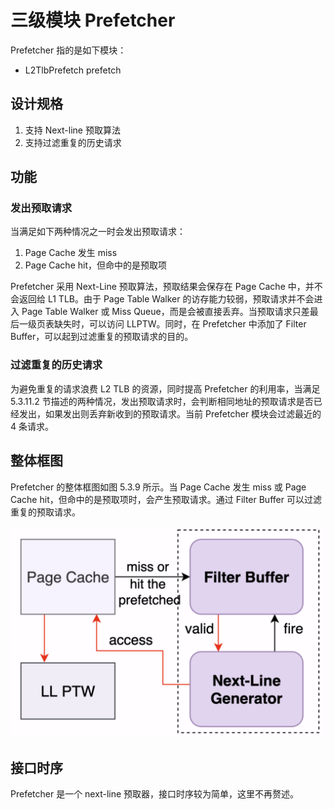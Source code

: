 # 三级模块 Prefetcher

Prefetcher 指的是如下模块：

* L2TlbPrefetch prefetch

## 设计规格

1. 支持 Next-line 预取算法
2. 支持过滤重复的历史请求

## 功能

### 发出预取请求

当满足如下两种情况之一时会发出预取请求：

1.  Page Cache 发生 miss
2.  Page Cache hit，但命中的是预取项

Prefetcher 采用 Next-Line 预取算法，预取结果会保存在 Page Cache 中，并不会返回给 L1 TLB。由于 Page Table Walker 的访存能力较弱，预取请求并不会进入 Page Table Walker 或 Miss Queue，而是会被直接丢弃。当预取请求只差最后一级页表缺失时，可以访问 LLPTW。同时，在 Prefetcher 中添加了 Filter Buffer，可以起到过滤重复的预取请求的目的。

### 过滤重复的历史请求

为避免重复的请求浪费 L2 TLB 的资源，同时提高 Prefetcher 的利用率，当满足 5.3.11.2 节描述的两种情况，发出预取请求时，会判断相同地址的预取请求是否已经发出，如果发出则丢弃新收到的预取请求。当前 Prefetcher 模块会过滤最近的 4 条请求。

## 整体框图

Prefetcher 的整体框图如图 5.3.9 所示。当 Page Cache 发生 miss 或 Page Cache hit，但命中的是预取项时，会产生预取请求。通过 Filter Buffer 可以过滤重复的预取请求。

![Prefetcher 的整体框图](../figure/image44.png)

## 接口时序

Prefetcher 是一个 next-line 预取器，接口时序较为简单，这里不再赘述。

